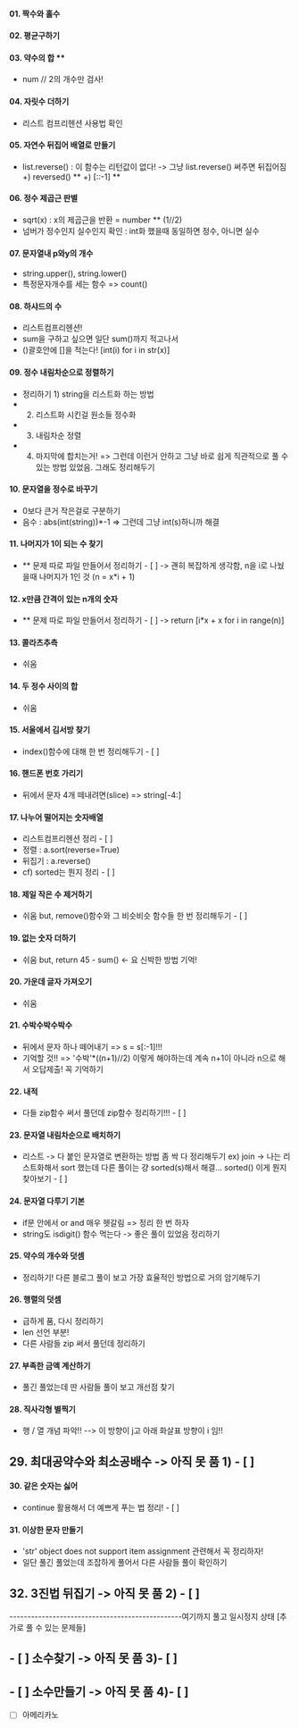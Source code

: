 #### 01. 짝수와 홀수
#### 02. 평균구하기
#### 03. 약수의 합 ** 
- num // 2의 개수만 검사!
#### 04. 자릿수 더하기
- 리스트 컴프리헨션 사용법 확인
#### 05. 자연수 뒤집어 배열로 만들기
- list.reverse() : 이 함수는 리턴값이 없다!
  -> 그냥 list.reverse() 써주면 뒤집어짐
+) reversed() **
+) [::-1] **
#### 06. 정수 제곱근 판별
- sqrt(x) : x의 제곱근을 반환 = number ** (1//2)
- 넘버가 정수인지 실수인지 확인 : int화 했을때 동일하면 정수, 아니면 실수
#### 07. 문자열내 p와y의 개수
- string.upper(), string.lower()
- 특정문자개수를 세는 함수 => count()
#### 08. 하샤드의 수
- 리스트컴프리헨션!
- sum을 구하고 싶으면 일단 sum()까지 적고나서
- ()괄호안에 []을 적는다! [int(i) for i in str(x)]
#### 09. 정수 내림차순으로 정렬하기
- 정리하기 1) string을 리스트화 하는 방법
- 2) 리스트화 시킨걸 원소들 정수화
- 3) 내림차순 정렬
- 4) 마지막에 합치는거!
=> 그런데 이런거 안하고 그냥 바로 쉽게 직관적으로 풀 수 있는 방법 있었음. 그래도 정리해두기
#### 10. 문자열을 정수로 바꾸기
- 0보다 큰거 작은걸로 구분하기
- 음수 : abs(int(string))*-1
=> 그런데 그냥 int(s)하니까 해결
#### 11. 나머지가 1이 되는 수 찾기
- ** 문제 따로 파일 만들어서 정리하기 - [ ] 
-> 괜히 복잡하게 생각함, n을 i로 나눴을때 나머지가 1인 것 (n = x*i + 1)
#### 12. x만큼 간격이 있는 n개의 숫자
- ** 문제 따로 파일 만들어서 정리하기 - [ ] 
-> return [i*x + x for i in range(n)]
#### 13. 콜라츠추측
- 쉬움
#### 14. 두 정수 사이의 합
- 쉬움
#### 15. 서울에서 김서방 찾기
- index()함수에 대해 한 번 정리해두기 - [ ] 
#### 16. 핸드폰 번호 가리기
- 뒤에서 문자 4개 떼내려면(slice) => string[-4:]
#### 17. 나누어 떨어지는 숫자배열
- 리스트컴프리헨션 정리 - [ ] 
- 정렬 : a.sort(reverse=True)
- 뒤집기 : a.reverse()
- cf) sorted는 뭔지 정리 - [ ] 
#### 18. 제일 작은 수 제거하기
- 쉬움 but, remove()함수와 그 비슷비슷 함수들 한 번 정리해두기 - [ ] 
#### 19. 없는 숫자 더하기
- 쉬움 but, return 45 - sum() <- 요 신박한 방법 기억!
#### 20. 가운데 글자 가져오기
- 쉬움
#### 21. 수박수박수박수
- 뒤에서 문자 하나 떼어내기 => s = s[:-1]!!!
- 기억할 것!! => '수박'*((n+1)//2) 이렇게 해야하는데 계속 n+1이 아니라 n으로 해서 오답제출! 꼭 기억하기
#### 22. 내적
- 다들 zip함수 써서 풀던데 zip함수 정리하기!!! - [ ] 
#### 23. 문자열 내림차순으로 배치하기
- 리스트 -> 다 붙인 문자열로 변환하는 방법 좀 싹 다 정리해두기 ex) join
-> 나는 리스트화해서 sort 했는데 다른 풀이는 걍 sorted(s)해서 해결... sorted() 이게 뭔지 찾아보기 - [ ] 
#### 24. 문자열 다루기 기본
- if문 안에서 or and 매우 헷갈림 => 정리 한 번 하자
- string도 isdigit() 함수 먹는다
-> 좋은 풀이 있었음 정리하기
#### 25. 약수의 개수와 덧셈
- 정리하기! 다른 블로그 풀이 보고 가장 효율적인 방법으로 거의 암기해두기
#### 26. 행렬의 덧셈
- 급하게 품, 다시 정리하기
- len 선언 부분! 
- 다른 사람들 zip 써서 풀던데 정리하기
#### 27. 부족한 금액 계산하기
- 풀긴 풀었는데 딴 사람들 풀이 보고 개선점 찾기
#### 28. 직사각형 별찍기
- 행 / 열 개념 파악!! --> 이 방향이 j고 아래 화살표 방향이 i 임!!
## 29. 최대공약수와 최소공배수 -> 아직 못 품 1) - [ ] 
#### 30. 같은 숫자는 싫어
- continue 활용해서 더 예쁘게 푸는 법 정리! - [ ] 
#### 31. 이상한 문자 만들기
- 'str' object does not support item assignment 관련해서 꼭 정리하자!
- 일단 풀긴 풀었는데 조잡하게 풀어서 다른 사람들 풀이 확인하기
## 32. 3진법 뒤집기 -> 아직 못 품 2) - [ ] 
------------------------------------------------여기까지 풀고 일시정지 상태
[추가로 풀 수 있는 문제들]
## - [ ] 소수찾기 -> 아직 못 품 3)- [ ] 
## - [ ] 소수만들기 -> 아직 못 품 4)- [ ] 
- [ ] 아메리카노
